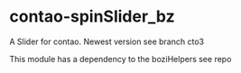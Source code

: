 contao-spinSlider_bz
====================

A Slider for contao. Newest version see branch cto3

This module has a dependency to the boziHelpers see repo
